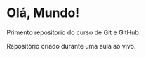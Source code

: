 # Olá, Mundo!
 Primento repositorio do curso de Git e GitHub 

 Repositório criado durante uma aula ao vivo.
